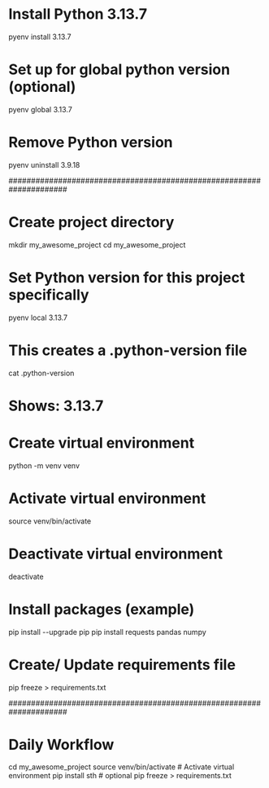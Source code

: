 # Install Python 3.13.7

pyenv install 3.13.7

# Set up for global python version (optional)

pyenv global 3.13.7

# Remove Python version

pyenv uninstall 3.9.18

#####################################################################

# Create project directory

mkdir my_awesome_project
cd my_awesome_project

# Set Python version for this project specifically

pyenv local 3.13.7

# This creates a .python-version file

cat .python-version

# Shows: 3.13.7

# Create virtual environment

python -m venv venv

# Activate virtual environment

source venv/bin/activate

# Deactivate virtual environment

deactivate

# Install packages (example)

pip install --upgrade pip
pip install requests pandas numpy

# Create/ Update requirements file

pip freeze > requirements.txt

#####################################################################

# Daily Workflow

cd my_awesome_project
source venv/bin/activate # Activate virtual environment
pip install sth # optional
pip freeze > requirements.txt
